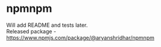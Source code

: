 # npmnpm

Will add README and tests later.<br>
Released package - https://www.npmjs.com/package/@aryanshridhar/npmnpm
